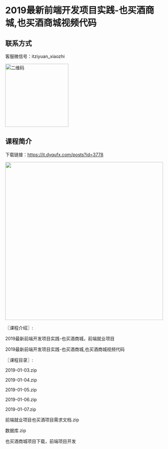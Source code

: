 # 2019最新前端开发项目实践-也买酒商城,也买酒商城视频代码

## 联系方式

客服微信号：itziyuan_xiaozhi

<img src="https://ziyuanyun.oss-cn-guangzhou.aliyuncs.com/common/20240614073449/666b82192834a.jpg" width="200" height="200" alt="二维码">

## 课程简介

下载链接：https://it.dyqufx.com/posts?id=3778

<img src="https://ziyuanyun.oss-cn-guangzhou.aliyuncs.com/yun/20240515185330/6644942a967bc.jpg" width="500" alt="">

  〖课程介绍〗:

 2019最新前端开发项目实践-也买酒商城，前端就业项目

 2019最新前端开发项目实践-也买酒商城,也买酒商城视频代码



 〖课程目录〗: 

 2019-01-03.zip

 2019-01-04.zip

 2019-01-05.zip

 2019-01-06.zip

 2019-01-07.zip

 前端就业项目也买酒项目需求文档.zip

 数据库.zip 

 也买酒商城项目下载，前端项目开发

  